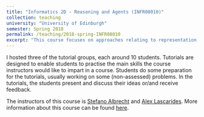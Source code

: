 ```yaml
---
title: "Informatics 2D - Reasoning and Agents (INFR08010)"
collection: teaching
university: "University of Edinburgh"
semester: Spring 2018
permalink: /teaching/2018-spring-INFR08010
excerpt: "This course focuses on approaches relating to representation, reasoning and planning for solving real world inference. The course illustrates the importance of (i) using a smart representation of knowledge such that it is conducive to efficient reasoning, and (ii) the need for exploiting task constraints for intelligent search and planning. The notion of representing action, space and time is formalized in the context of agents capable of sensing the environment and taking actions that affect the current state. There is also a strong emphasis on the ability to deal with uncertain data in real world scenarios and hence, the planning and reasoning methods are extended to include inference in probabilistic domains."
---
```


I hosted three of the tutorial groups, each around 10 students.
Tutorials are designed to enable students to practise the main skills the course
instructors would like to impart in a course. 
Students do some preparation for the tutorials, usually working on some (non-assessed) problems. 
In the tutorials, the students present and discuss their ideas or/and receive feedback.

The instructors of this course is 
[Stefano Albrecht](https://agents.inf.ed.ac.uk/stefano-albrecht/) and 
[Alex Lascarides](http://homepages.inf.ed.ac.uk/alex/).
More information about this course can be found [here](http://www.drps.ed.ac.uk/17-18/dpt/cxinfr08010.htm).


